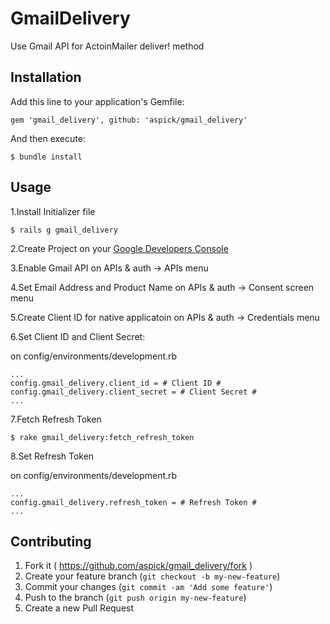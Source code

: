 # GmailDelivery

Use Gmail API for ActoinMailer deliver! method


## Installation

Add this line to your application's Gemfile:

    gem 'gmail_delivery', github: 'aspick/gmail_delivery'

And then execute:

    $ bundle install

## Usage

1.Install Initializer file
 


    $ rails g gmail_delivery

2.Create Project on your [Google Developers Console](https://console.developers.google.com/)

3.Enable Gmail API on APIs & auth -> APIs menu

4.Set Email Address and Product Name on APIs & auth -> Consent screen menu 

5.Create Client ID for native applicatoin on APIs & auth -> Credentials menu

6.Set Client ID and Client Secret:



on config/environments/development.rb
    
    ...
    config.gmail_delivery.client_id = # Client ID #
    config.gmail_delivery.client_secret = # Client Secret #
    ...

7.Fetch Refresh Token

	$ rake gmail_delivery:fetch_refresh_token

8.Set Refresh Token

on config/environments/development.rb

	...
	config.gmail_delivery.refresh_token = # Refresh Token #
	...

## Contributing

1. Fork it ( https://github.com/aspick/gmail_delivery/fork )
2. Create your feature branch (`git checkout -b my-new-feature`)
3. Commit your changes (`git commit -am 'Add some feature'`)
4. Push to the branch (`git push origin my-new-feature`)
5. Create a new Pull Request
